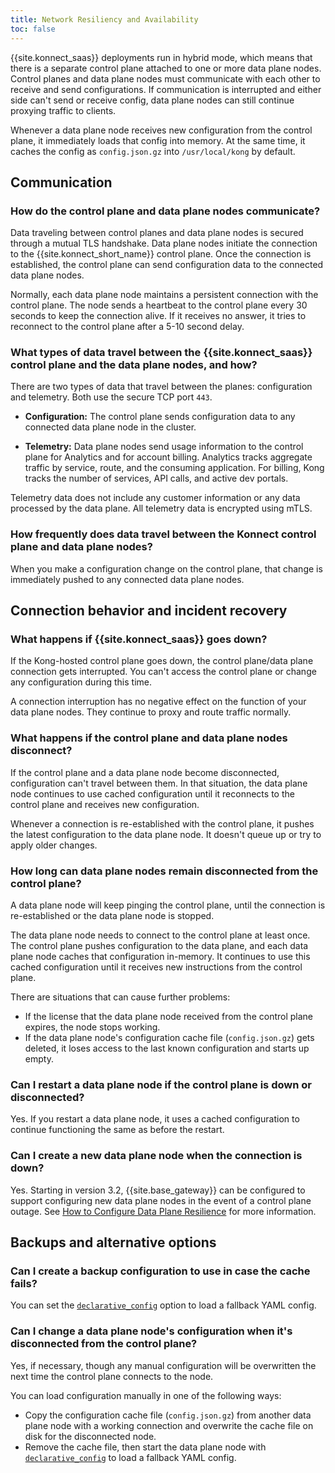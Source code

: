 ```yaml
---
title: Network Resiliency and Availability
toc: false
---
```


{{site.konnect_saas}} deployments run in hybrid mode, which means that there is
a separate control plane attached to one or more data plane nodes. Control planes 
and data plane nodes must communicate with each other to receive and send 
configurations. If communication is interrupted and either side can't send or 
receive config, data plane nodes can still continue proxying traffic to clients.

Whenever a data plane node receives new configuration from the control plane,
it immediately loads that config into memory. At the same time, it caches
the config as `config.json.gz` into `/usr/local/kong` by default.

## Communication

### How do the control plane and data plane nodes communicate?

Data traveling between control planes and data plane nodes is secured through a
mutual TLS handshake. 
Data plane nodes initiate the connection to the {{site.konnect_short_name}} control plane.
Once the connection is established, the control plane can send configuration data to the 
connected data plane nodes.

Normally, each data plane node maintains a persistent connection with the control
plane. The node sends a heartbeat to the control plane every 30 seconds to
keep the connection alive. If it receives no answer, it tries to reconnect to the
control plane after a 5-10 second delay.

### What types of data travel between the {{site.konnect_saas}} control plane and the data plane nodes, and how?

There are two types of data that travel between the planes: configuration
and telemetry. Both use the secure TCP port `443`.

* **Configuration:** The control plane sends configuration data to any connected
  data plane node in the cluster.

* **Telemetry:** Data plane nodes send usage information to the control plane
  for Analytics and for account billing. Analytics tracks aggregate traffic by
  service, route, and the consuming application. For billing, Kong tracks the
  number of services, API calls, and active dev portals.

Telemetry data does not include any customer information or any data processed
by the data plane. All telemetry data is encrypted using mTLS.

### How frequently does data travel between the Konnect control plane and data plane nodes?

When you make a configuration change on the control plane, that change is
immediately pushed to any connected data plane nodes.

## Connection behavior and incident recovery

### What happens if {{site.konnect_saas}} goes down?

If the Kong-hosted control plane goes down, the control plane/data plane
connection gets interrupted. You can't access the control plane or
change any configuration during this time.

A connection interruption has no negative effect on the function of your
data plane nodes. They continue to proxy and route traffic normally.

### What happens if the control plane and data plane nodes disconnect?

If the control plane and a data plane node become disconnected, configuration can't
travel between them. In that situation, the data plane node continues to use cached
configuration until it reconnects to the control plane and receives new
configuration.

Whenever a connection is re-established with the control plane, it pushes the latest 
configuration to the data plane node. It doesn't queue up or try to apply older changes.

### How long can data plane nodes remain disconnected from the control plane?

A data plane node will keep pinging the
control plane, until the connection is re-established or the data plane node
is stopped.

The data plane node needs to connect to the control plane at least once.
The control plane pushes configuration to the data plane, and each data plane
node caches that configuration in-memory. It continues to use this cached
configuration until it receives new instructions from the control plane.

There are situations that can cause further problems:
* If the license that the data plane node received from the control plane expires,
the node stops working.
* If the data plane node's configuration cache file (`config.json.gz`)
gets deleted, it loses access to the last known configuration and starts
up empty.

### Can I restart a data plane node if the control plane is down or disconnected?

Yes. If you restart a data plane node, it uses a cached configuration to continue
functioning the same as before the restart.

### Can I create a new data plane node when the connection is down?

Yes. Starting in version 3.2, {{site.base_gateway}} can be configured to support configuring new data
plane nodes in the event of a control plane outage. See 
[How to Configure Data Plane Resilience](/gateway/latest/kong-enterprise/cp-outage-handling/) 
for more information. 

## Backups and alternative options

### Can I create a backup configuration to use in case the cache fails?

You can set the [`declarative_config`](/gateway/latest/reference/configuration/#declarative_config)
option to load a fallback YAML config.

### Can I change a data plane node's configuration when it's disconnected from the control plane?

Yes, if necessary, though any manual configuration will be overwritten the next
time the control plane connects to the node.

You can load configuration manually in one of the following ways:
* Copy the configuration cache file (`config.json.gz`) from another data
plane node with a working connection and overwrite the cache file on disk
for the disconnected node.
* Remove the cache file, then start the data plane node with
[`declarative_config`](/gateway/latest/reference/configuration/#declarative_config)
 to load a fallback YAML config.

